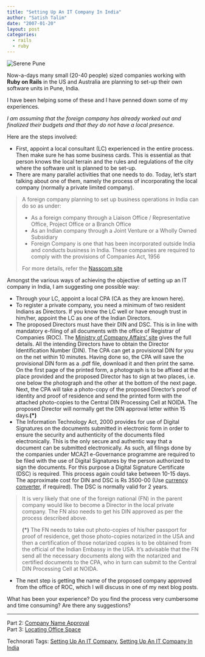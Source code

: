 ```yaml
---
title: "Setting Up An IT Company In India"
author: "Satish Talim"
date: "2007-01-20"
layout: post
categories:
  - rails
  - ruby
---
```

![Serene
Pune](http://rubylearning.com/images/mulshi.jpg "Serene Pune, India")

Now-a-days many small (20-40 people) sized companies working with **Ruby
on Rails** in the US and Australia are planning to set-up their own
software units in Pune, India.<!--more-->

I have been helping some of these and I have penned down some of my
experiences.

*I am assuming that the foreign company has already worked out and
finalized their budgets and that they do not have a local presence.*

Here are the steps involved:

-   First, appoint a local consultant (LC) experienced in the entire
    process. Then make sure he has some business cards. This is
    essential as that person knows the local terrain and the rules and
    regulations of the city where the software unit is planned to be
    set-up.
-   There are many parallel activities that one needs to do. Today,
    let’s start talking about one of them, namely the process of
    incorporating the local company (normally a private limited
    company).

> A foreign company planning to set up business operations in India can
> do so as under:
>
> -   As a foreign company through a Liaison Office / Representative
>     Office, Project Office or a Branch Office
> -   As an Indian company through a Joint Venture or a Wholly Owned
>     Subsidiary
> -   Foreign Company is one that has been incorporated outside India
>     and conducts business in India. These companies are required to
>     comply with the provisions of Companies Act, 1956
>
> For more details, refer the [Nasscom
> site](http://www.nasscom.in/Nasscom/templates/NormalPage.aspx?id=6216)

Amongst the various ways of achieving the objective of setting up an IT
company in India, I am suggesting one possible way:

-   Through your LC, appoint a local CPA (CA as they are known here).
-   To register a private company, you need a minimum of two resident
    Indians as Directors. If you know the LC well or have enough trust
    in him/her, appoint the LC as one of the Indian Directors.
-   The proposed Directors must have their DIN and DSC. This is in line
    with mandatory e-filing of all documents with the office of
    Registrar of Companies (ROC). The [Ministry of Company Affairs’
    site](http://www.mca.gov.in/) gives the full details. All the
    intending Directors have to obtain the Director Identification
    Number (DIN). The CPA can get a provisional DIN for you on the net
    within 10 minutes. Having done so, the CPA will save the provisional
    DIN form as a .pdf file, download it and then print the same. On the
    first page of the printed form, a photograph is to be affixed at the
    place provided and the proposed Director has to sign at two places,
    i.e. one below the photograph and the other at the bottom of the
    next page. Next, the CPA will take a photo-copy of the proposed
    Director’s proof of identity and proof of residence and send the
    printed form with the attached photo-copies to the Central DIN
    Processing Cell at NOIDA. The proposed Director will normally get
    the DIN approval letter within 15 days.**(\*)**
-   The Information Technology Act, 2000 provides for use of Digital
    Signatures on the documents submitted in electronic form in order to
    ensure the security and authenticity of the documents filed
    electronically. This is the only secure and authentic way that a
    document can be submitted electronically. As such, all filings done
    by the companies under MCA21 e-Governance programme are required to
    be filed with the use of Digital Signatures by the person authorized
    to sign the documents. For this purpose a Digital Signature
    Certificate (DSC) is required. This process again could take between
    10-15 days. The approximate cost for DIN and DSC is Rs 3500-00 (Use
    [currency converter](http://www.xe.com/ucc/), if required). The DSC
    is normally valid for 2 years.

> It is very likely that one of the foreign national (FN) in the parent
> company would like to become a Director in the local private company.
> The FN also needs to get his DIN approved as per the process described
> above.
>
> **(\*)** The FN needs to take out photo-copies of his/her passport for
> proof of residence, get those photo-copies notarized in the USA and
> then a certification of those notarized copies is to be obtained from
> the official of the Indian Embassy in the USA. It’s advisable that the
> FN send all the necessary documents along with the notarized and
> certified documents to the CPA, who in turn can submit to the Central
> DIN Processing Cell at NOIDA.

-   The next step is getting the name of the proposed company approved
    from the office of ROC, which I will discuss in one of my next blog
    posts.

What has been your experience? Do you find the process very cumbersome
and time consuming? Are there any suggestions?

* * * * *

Part 2: [Company Name
Approval](http://rubylearning.com/blog/2007/01/26/company-name-approval/)\
Part 3: [Locating Office
Space](http://rubylearning.com/blog/2007/01/26/locating-office-space/)


Technorati Tags: [Setting Up An IT
Company](http://technorati.com/tag/Setting+Up+An+IT+Company), [Setting
Up An IT Company In
India](http://technorati.com/tag/Setting+Up+An+IT+Company+In+India)
